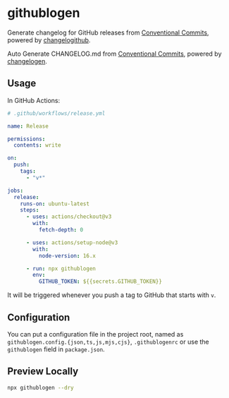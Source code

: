 # githublogen

Generate changelog for GitHub releases from [Conventional Commits](https://www.conventionalcommits.org/en/v1.0.0/), powered by [changelogithub](https://github.com/antfu/changelogithub).

Auto Generate CHANGELOG.md from [Conventional Commits](https://www.conventionalcommits.org/en/v1.0.0/), powered by [changelogen](https://github.com/unjs/changelogen).

## Usage

In GitHub Actions:

```yml
# .github/workflows/release.yml

name: Release

permissions:
  contents: write

on:
  push:
    tags:
      - "v*"

jobs:
  release:
    runs-on: ubuntu-latest
    steps:
      - uses: actions/checkout@v3
        with:
          fetch-depth: 0

      - uses: actions/setup-node@v3
        with:
          node-version: 16.x

      - run: npx githublogen
        env:
          GITHUB_TOKEN: ${{secrets.GITHUB_TOKEN}}
```

It will be triggered whenever you push a tag to GitHub that starts with `v`.

## Configuration

You can put a configuration file in the project root, named as `githublogen.config.{json,ts,js,mjs,cjs}`, `.githublogenrc` or use the `githublogen` field in `package.json`.

## Preview Locally

```bash
npx githublogen --dry
```
